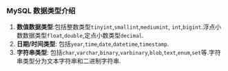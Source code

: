 ### MySQL 数据类型介绍

1. **数值数据类型**:包括整数类型`tinyint`,`smallint`,`mediumint`, `int`,`bigint`.浮点小数数据类型`float`,`double`,定点小数类型`decimal`.
2. **日期/时间类型**: 包括`year`,`time`,`date`,`datetime`,`timestamp`.
3. **字符串类型**: 包括`char`,`varchar`,`binary`,`varbinary`,`blob`,`text`,`enum`,`set`等.字符串类型分为文本字符串和二进制字符串.

